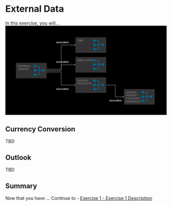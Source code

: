 # External Data

In this exercise, you will...
<br>![](/exercises/ex4/images/InternalOrders.png)




## Currency Conversion
TBD

## Outlook
TBD






## Summary

Now that you have ... 
Continue to - [Exercise 1 - Exercise 1 Description](../ex1/README.md)

